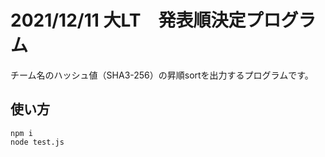 # 2021/12/11 大LT　発表順決定プログラム

チーム名のハッシュ値（SHA3-256）の昇順sortを出力するプログラムです。

## 使い方

```terminal
npm i
node test.js
```
